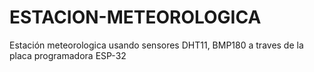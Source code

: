 # ESTACION-METEOROLOGICA
Estación meteorologica usando sensores DHT11, BMP180 a traves de la placa programadora ESP-32 

